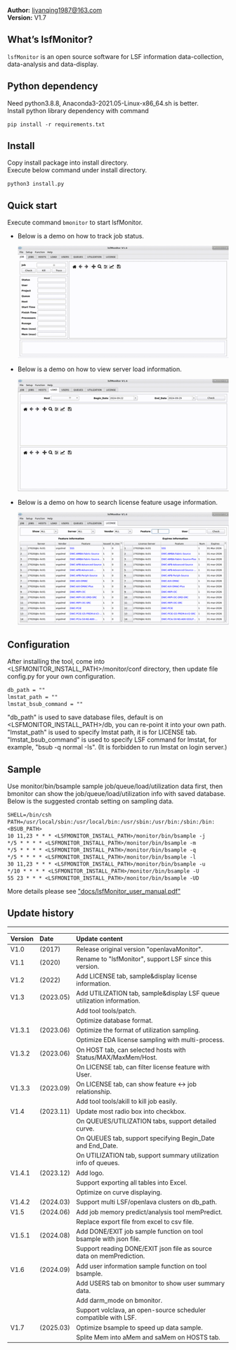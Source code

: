 **Author:** liyanqing1987@163.com    
**Version:** V1.7

## What’s lsfMonitor?
`lsfMonitor` is an open source software for LSF information data-collection,
data-analysis and data-display.

## Python dependency
Need python3.8.8, Anaconda3-2021.05-Linux-x86_64.sh is better.    
Install python library dependency with command    

    pip install -r requirements.txt

## Install
Copy install package into install directory.    
Execute below command under install directory.    

    python3 install.py

## Quick start
Execute command `bmonitor` to start lsfMonitor.    
* Below is a demo on how to track job status.    

   ![job trace demo](data/demo/job_trace_demo.gif)

* Below is a demo on how to view server load information.

   ![load demo](data/demo/load_demo.gif)

* Below is a demo on how to search license feature usage information.

   ![license demo](data/demo/license_demo.gif)

## Configuration
After installing the tool, come into <LSFMONITOR_INSTALL_PATH>/monitor/conf directory,
then update file config.py for your own configuration.

    db_path = ""
    lmstat_path = ""
    lmstat_bsub_command = ""

"db_path" is used to save database files, default is on <LSFMONITOR_INSTALL_PATH>/db,
you can re-point it into your own path.
"lmstat_path" is used to specify lmstat path, it is for LICENSE tab.
"lmstat_bsub_command" is used to specify LSF command for lmstat, for example, "bsub -q
normal -Is". (It is forbidden to run lmstat on login server.)

## Sample
Use monitor/bin/bsample sample job/queue/load/utilization data first, then bmonitor
can show the job/queue/load/utilization info with saved database.
Below is the suggested crontab setting on sampling data.

    SHELL=/bin/csh
    PATH=/usr/local/sbin:/usr/local/bin:/usr/sbin:/usr/bin:/sbin:/bin:<BSUB_PATH>
    10 11,23 * * * <LSFMONITOR_INSTALL_PATH>/monitor/bin/bsample -j
    */5 * * * * <LSFMONITOR_INSTALL_PATH>/monitor/bin/bsample -m
    */5 * * * * <LSFMONITOR_INSTALL_PATH>/monitor/bin/bsample -q
    */5 * * * * <LSFMONITOR_INSTALL_PATH>/monitor/bin/bsample -l
    30 11,23 * * * <LSFMONITOR_INSTALL_PATH>/monitor/bin/bsample -u
    */10 * * * * <LSFMONITOR_INSTALL_PATH>/monitor/bin/bsample -U
    55 23 * * * <LSFMONITOR_INSTALL_PATH>/monitor/bin/bsample -UD


More details please see ["docs/lsfMonitor_user_manual.pdf"](./docs/lsfMonitor_user_manual.pdf)


## Update history
***
| Version | Date      | Update content                                               |
| :------ | :-------- | :----------------------------------------------------------- |
| V1.0    | (2017)    | Release original version "openlavaMonitor".                  |
| V1.1    | (2020)    | Rename to "lsfMonitor", support LSF since this version.      |
| V1.2    | (2022)    | Add LICENSE tab, sample&display license information.         |
| V1.3    | (2023.05) | Add UTILIZATION tab, sample&display LSF queue utilization information. |
|         |           | Add tool tools/patch.                                        |
|         |           | Optimize database format.                                    |
| V1.3.1  | (2023.06) | Optimize the format of utilization sampling.                 |
|         |           | Optimize EDA license sampling with multi-process.            |
| V1.3.2  | (2023.06) | On HOST tab, can selected hosts with Status/MAX/MaxMem/Host. |
|         |           | On LICENSE tab, can filter license feature with User.        |
| V1.3.3  | (2023.09) | On LICENSE tab, can show feature <-> job relationship.       |
|         |           | Add tool tools/akill to kill job easily.                     |
| V1.4    | (2023.11) | Update most radio box into checkbox.                         |
|         |           | On QUEUES/UTILIZATION tabs, support detailed curve.          |
|         |           | On QUEUES tab, support specifying Begin_Date and End_Date.   |
|         |           | On UTILIZATION tab, support summary utilization info of queues. |
| V1.4.1  | (2023.12) | Add logo.                                                    |
|         |           | Support exporting all tables into Excel.                     |
|         |           | Optimize on curve displaying.                                |
| V1.4.2  | (2024.03) | Support multi LSF/openlava clusters on db_path.              |
| V1.5    | (2024.06) | Add job memory predict/analysis tool memPredict.             |
|         |           | Replace export file from excel to csv file.                  |
| V1.5.1  | (2024.08) | Add DONE/EXIT job sample function on tool bsample with json file. |
|         |           | Support reading DONE/EXIT json file as source data on memPrediction. |
| V1.6    | (2024.09) | Add user information sample function on tool bsample.        |
|         |           | Add USERS tab on bmonitor to show user summary data.         |
|         |           | Add darm_mode on bmonitor.                                   |
|         |           | Support volclava, an open-source scheduler compatible with LSF. |
| V1.7    | (2025.03) | Optimize bsample to speed up data sample.                    |
|         |           | Splite Mem into aMem and saMem on HOSTS tab.                 |
